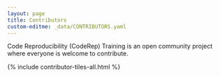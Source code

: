```yaml
---
layout: page
title: Contributors
custom-editme: _data/CONTRIBUTORS.yaml
---
```

Code Reproducibility (CodeRep) Training is an open community project where everyone is welcome to contribute.

{% include contributor-tiles-all.html %}
